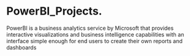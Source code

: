 # PowerBI_Projects.
PowerBI is a business analytics service by Microsoft that provides interactive visualizations and business intelligence capabilities with an interface simple enough for end users to create their own reports and dashboards
